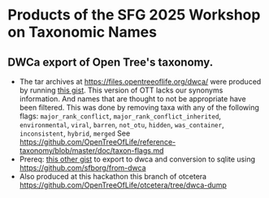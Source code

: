 # Products of the SFG 2025 Workshop on Taxonomic Names

## DWCa export of Open Tree's taxonomy.
  * The tar archives at https://files.opentreeoflife.org/dwca/ were produced by running [this gist](https://gist.github.com/mtholder/37d063b6bbc31c9ddf70bcdc15b46be2). This version of OTT lacks our synonyms information. And names that are thought to not be appropriate have been filtered. This was done by removing taxa with any of the following flags: `major_rank_conflict`, `major_rank_conflict_inherited`, `environmental`, `viral`, `barren`, `not_otu`, `hidden`, `was_container`, `inconsistent`, `hybrid`, `merged`  See https://github.com/OpenTreeOfLife/reference-taxonomy/blob/master/doc/taxon-flags.md
  * Prereq: [this other gist](https://gist.github.com/mtholder/f733a75fe1616af1841ded62aadb4f04) to export to dwca and conversion to sqlite using https://github.com/sfborg/from-dwca
  * Also produced at this hackathon this branch of otcetera https://github.com/OpenTreeOfLife/otcetera/tree/dwca-dump
